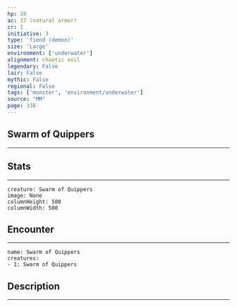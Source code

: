 ```yaml
---
hp: 28
ac: 17 (natural armor)
cr: 1
initiative: 3
type: 'fiend (demon)'    
size: 'Large'
environment: ['underwater']
alignment: chaotic evil
legendary: False
lair: False
mythic: False
regional: False
tags: ['monster', 'environment/underwater']
source: "MM"
page: 338
---
```


## Swarm of Quippers
---



## Stats
---

```statblock
creature: Swarm of Quippers
image: None
columnHeight: 500
columnWidth: 500
```

## Encounter
---

```encounter-table
name: Swarm of Quippers
creatures:
- 1: Swarm of Quippers
```

## Description
---




